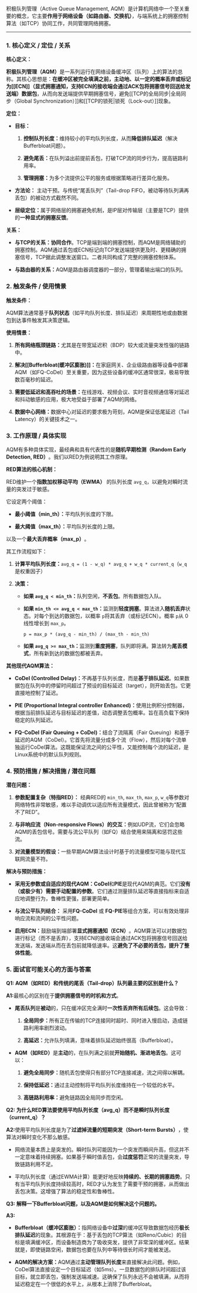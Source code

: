 积极队列管理（Active Queue Management, AQM）是计算机网络中一个至关重要的概念，它主要**作用于网络设备（如路由器、交换机）**，与端系统上的拥塞控制算法（如TCP）协同工作，共同管理网络拥塞。

---

### 1. 核心定义 / 定位 / 关系

​**核心定义：​**​

​**积极队列管理（AQM）​**​ 是一系列运行在网络设备缓冲区（队列）上的算法的总称。其核心思想是：​**在缓冲区被完全填满之前，主动地、以一定的概率丢弃或标记为[[ECN]]（显式拥塞通知，支持ECN的接收端会通过ACK包将拥塞信号回送给发送端）数据包**，从而向发送端提供早期拥塞信号，避免[[TCP的全局同步|全局同步（Global Synchronization）]]和[[TCP的锁死|锁死（Lock-out）]]现象。

​**定位：​**​

- ​**目标：​**​
    
    1. ​**控制队列长度：​**​ 维持较小的平均队列长度，从而**降低排队延迟**​（解决Bufferbloat问题）。
        
    2. ​**避免尾丢：​**​ 在队列溢出前提前丢包，打破TCP流的同步行为，提高链路利用率。
        
    3. ​**管理拥塞：​**​ 为多个流提供公平的服务或根据策略进行差异化服务。
        
    
- ​**方法论：​**​ 主动干预。与传统“尾丢队列”（Tail-drop FIFO，被动等待队列满再丢包）的被动方式截然不同。
    
- ​**层级定位：​**​ 属于网络层的拥塞避免机制，是IP层对传输层（主要是TCP）提供的**一种显式的拥塞反馈**。
    

​**关系：​**​

- ​**与TCP的关系：​**​ ​**协同合作**。TCP是端到端的拥塞控制，而AQM是网络辅助的拥塞控制。AQM通过丢包或ECN标记向TCP发送端提供更及时、更精确的拥塞信号，TCP据此调整发送窗口。二者共同构成了完整的拥塞控制体系。
    
- ​**与路由器的关系：​**​ AQM是路由器调度器的一部分，管理着输出端口的队列。
    

### 2. 触发条件 / 使用情景

​**触发条件：​**​

AQM算法通常基于**队列状态**​（如平均队列长度、排队延迟）来周期性地或由数据包到达事件触发其决策逻辑。

​**使用情景：​**​

1. ​**所有网络瓶颈链路：​**​ 尤其是在带宽延迟积（BDP）较大或流量突发性强的链路中。
    
2. ​**解决[[Bufferbloat(缓冲区膨胀)]]：​**​ 在家庭网关、企业级路由器等设备中部署AQM（如FQ-CoDel）至关重要，因为这些设备的缓冲区通常很深，极易导致数百毫秒的延迟。
    
3. ​**需要低延迟和高吞吐的场景：​**​ 在线游戏、视频会议、实时音视频通信等对延迟和抖动敏感的应用，极大地受益于部署了AQM的网络。
    
4. ​**数据中心网络：​**​ 数据中心对延迟的要求极为苛刻，AQM是保证低尾延迟（Tail Latency）的关键技术之一。
    

### 3. 工作原理 / 具体实现

AQM有多种具体实现，最经典和具有代表性的是**随机早期检测（Random Early Detection, RED）​**。我们以RED为例说明其工作原理。

​**RED算法的核心机制：​**​

RED维护一个**指数加权移动平均（EWMA）​**​ 的队列长度 `avg_q`，以避免对瞬时流量的突发过于敏感。

它设定两个阈值：

- ​**最小阈值（min_th）：​**​ 平均队列长度的下限。
    
- ​**最大阈值（max_th）：​**​ 平均队列长度的上限。
    

以及一个**最大丢弃概率（max_p）​**。

其工作流程如下：

1. ​**计算平均队列长度：​**​ `avg_q = (1 - w_q) * avg_q + w_q * current_q`（`w_q`是权重因子）
    
2. ​**决策：​**​
    
    - ​**如果 `avg_q < min_th`：​**​ 队列空闲，​**不丢包**。所有数据包入队。
        
    - ​**如果 `min_th <= avg_q < max_th`：​**​ 监测到**轻度拥塞**。算法进入**随机丢弃**状态。对每个到达的数据包，以概率 `p`将其丢弃（或标记ECN）。概率 `p`从 0 线性增长到 `max_p`。
        
        `p = max_p * (avg_q - min_th) / (max_th - min_th)`
        
    - ​**如果 `avg_q >= max_th`：​**​ 监测到**重度拥塞**，队列即将满。算法转为**尾丢模式**，所有新到达的数据包都被丢弃。
        
    

​**其他现代AQM算法：​**​

- ​**CoDel (Controlled Delay)：​**​ 不再基于队列长度，而是**基于排队延迟**。如果数据包在队列中的停留时间超过了预设的目标延迟（target），则开始丢包。它更直接地控制了延迟。
    
- ​**PIE (Proportional Integral controller Enhanced)：​**​ 使用比例积分控制器，根据当前排队延迟与目标延迟的差值，动态调整丢包概率。旨在高负载下保持稳定的队列延迟。
    
- ​**FQ-CoDel (Fair Queuing + CoDel)：​**​ 结合了流隔离（Fair Queuing）和基于延迟的AQM（CoDel）。它首先将流量分成多个流（Flow），然后对每个流单独运行CoDel算法。这既能保证流之间的公平性，又能控制每个流的延迟，是Linux系统中的默认队列规则。
    

### 4. 预防措施 / 解决措施 / 潜在问题

​**潜在问题：​**​

1. ​**参数配置复杂（特指RED）：​**​ 经典RED的 `min_th`, `max_th`, `max_p`, `w_q`等参数对网络特性非常敏感，难以手动调优以适应所有流量模式，因此曾被称为“配置不了RED”。
    
2. ​**与非响应流（Non-responsive Flows）的交互：​**​ 例如UDP流，它们会忽略AQM的丢包信号。需要与流公平队列（如FQ）结合使用来隔离和惩罚这些流。
    
3. ​**对流量模型的假设：​**​ 一些早期AQM算法设计时基于的流量模型可能与现代互联网流量不符。
    

​**解决与预防措施：​**​

- ​**采用无参数或自适应的现代AQM：​**​ ​**CoDel**和**PIE**​ 是现代AQM的典范。它们**没有（或极少有）需要手动配置的参数**。它们通过测量排队延迟等直接指标来自适应地调整行为，鲁棒性更强，部署更简单。
    
- ​**与流公平队列结合：​**​ 采用 ​**FQ-CoDel**​ 或 ​**FQ-PIE**​ 等组合方案，可以有效处理非响应流和流间的公平性问题。
    
- ​**启用ECN：​**​ 鼓励端到端部署**显式拥塞通知（ECN）​**。AQM算法可以对数据包进行标记（而不是丢弃），支持ECN的接收端会通过ACK包将拥塞信号回送给发送端，发送端从而在丢包前就降低速率。这**避免了不必要的丢包，提升了整体性能**。
    

### 5. 面试官可能关心的方面与答案

​**Q1: AQM（如RED）和传统的尾丢（Tail-drop）队列最主要的区别是什么？​**​

​**A1:​**​ 最核心的区别在于**提供拥塞信号的时机和方式**。

- ​**尾丢队列**是**被动**的，只在缓冲区完全满时**一次性丢弃所有后续包**。这会导致：
    
    1. ​**全局同步：​**​ 所有正在传输的TCP连接同时超时、同时进入慢启动，造成链路利用率剧烈波动。
        
    2. ​**高延迟：​**​ 允许队列填满，意味着排队延迟始终很高（Bufferbloat）。
        
    
- ​**AQM（如RED）​**​ 是**主动**的，在队列满之前就**开始随机、渐进地丢包**。这可以：
    
    1. ​**避免全局同步：​**​ 随机丢包使得只有部分TCP连接减速，流之间得以解耦。
        
    2. ​**保持低延迟：​**​ 通过主动控制将平均队列长度维持在一个较低的水平。
        
    3. ​**高链路利用率：​**​ 避免链路因全局同步而空闲。
        
    

​**Q2: 为什么RED算法要使用平均队列长度（avg_q）而不是瞬时队列长度（current_q）？​**​

​**A2:​**​ 使用平均队列长度是为了**过滤掉流量的短期突发（Short-term Bursts）​**，使算法对瞬时变化不那么敏感。

- 网络流量本质上是突发的。瞬时队列可能因为一个突发而瞬间升高，但这并不一定意味着持续拥塞。如果基于瞬时值丢包，会**过度惩罚**正常的流量突发，导致链路利用不足。
    
- 平均队列长度（通过EWMA计算）能更好地反映**持续的、长期的拥塞趋势**。只有当平均队列长度持续较高时，RED才认为发生了需要干预的拥塞，从而做出丢包决策。这增强了算法的稳定性和鲁棒性。
    

​**Q3: 解释一下Bufferbloat问题，以及AQM是如何解决这个问题的。​**​

​**A3:​**​

- ​**Bufferbloat（缓冲区膨胀）：​**​ 指网络设备中**过深**的缓冲区导致数据包经历**极长排队延迟**的现象。其根源在于：基于丢包的TCP算法（如Reno/Cubic）的目标是填满缓冲区，而设备制造商为了吸收突发，提供了非常深的缓冲区。结果就是，即使链路空闲，数据包也要在队列中等待很长时间才能被发送。
    
- ​**AQM的解决方案：​**​ AQM通过**主动管理队列长度**来直接解决此问题。例如，CoDel算法直接设定一个目标延迟（如5ms）。一旦数据包的排队时间超过该目标，就立即丢包，强制发送端减速。这确保了队列永远不会被填满，从而将延迟稳定在一个很低的水平上，从根本上消除了Bufferbloat。